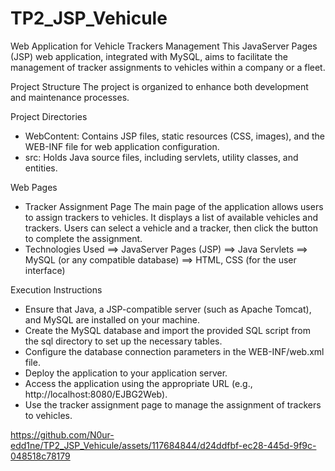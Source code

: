 # TP2_JSP_Vehicule

Web Application for Vehicle Trackers Management
This JavaServer Pages (JSP) web application, integrated with MySQL, aims to facilitate the management of tracker assignments to vehicles within a company or a fleet.

Project Structure
The project is organized to enhance both development and maintenance processes.

Project Directories
- WebContent: Contains JSP files, static resources (CSS, images), and the WEB-INF file for web application configuration.
- src: Holds Java source files, including servlets, utility classes, and entities.

Web Pages
- Tracker Assignment Page
The main page of the application allows users to assign trackers to vehicles. It displays a list of available vehicles and trackers. Users can select a vehicle and a tracker, then click the button to complete the assignment.
- Technologies Used
==> JavaServer Pages (JSP)
==> Java Servlets
==> MySQL (or any compatible database)
==> HTML, CSS (for the user interface)

Execution Instructions
- Ensure that Java, a JSP-compatible server (such as Apache Tomcat), and MySQL are installed on your machine.
- Create the MySQL database and import the provided SQL script from the sql directory to set up the necessary tables.
- Configure the database connection parameters in the WEB-INF/web.xml file.
- Deploy the application to your application server.
- Access the application using the appropriate URL (e.g., http://localhost:8080/EJBG2Web).
- Use the tracker assignment page to manage the assignment of trackers to vehicles.

https://github.com/N0ur-edd1ne/TP2_JSP_Vehicule/assets/117684844/d24ddfbf-ec28-445d-9f9c-048518c78179
